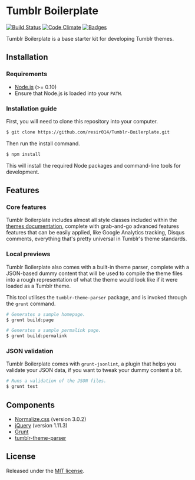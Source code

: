 # Tumblr Boilerplate

[![Build Status](http://img.shields.io/travis/resir014/Tumblr-Boilerplate.svg)](https://travis-ci.org/resir014/Tumblr-Boilerplate)
[![Code Climate](http://img.shields.io/codeclimate/github/resir014/Tumblr-Boilerplate.svg)](https://codeclimate.com/github/resir014/Tumblr-Boilerplate)
[![Badges](http://img.shields.io/:badges-3/3-ff6799.svg)](https://github.com/badges/badgerbadgerbadger)

Tumblr Boilerplate is a base starter kit for developing Tumblr themes.

## Installation

### Requirements

* [Node.js](https://nodejs.org/) (>= 0.10)
* Ensure that Node.js is loaded into your `PATH`.

### Installation guide

First, you will need to clone this repository into your computer.

```sh
$ git clone https://github.com/resir014/Tumblr-Boilerplate.git
```

Then run the install command.

```sh
$ npm install
```

This will install the required Node packages and command-line tools for development.

## Features

### Core features

Tumblr Boilerplate includes almost all style classes included within the [themes documentation](http://www.tumblr.com/docs/en/custom_themes), complete with grab-and-go advanced features features that can be easily applied, like Google Analytics tracking, Disqus comments, everything that's pretty universal in Tumblr's theme standards.

### Local previews

Tumblr Boilerplate also comes with a built-in theme parser, complete with a JSON-based dummy content that will be used to compile the theme files into a rough representation of what the theme would look like if it were loaded as a Tumblr theme.

This tool utilises the `tumblr-theme-parser` package, and is invoked through the `grunt` command.

```sh
# Generates a sample homepage.
$ grunt build:page

# Generates a sample permalink page.
$ grunt build:permalink
```

### JSON validation

Tumblr Boilerplate comes with `grunt-jsonlint`, a plugin that helps you validate your JSON data, if you want to tweak your dummy content a bit.

```sh
# Runs a validation of the JSON files.
$ grunt test
```

## Components

* [Normalize.css](http://necolas.github.io/normalize.css/) (version 3.0.2)
* [jQuery](https://jquery.com/) (version 1.11.3)
* [Grunt](http://gruntjs.com/)
* [tumblr-theme-parser](https://github.com/carrot/tumblr-theme-parser)

## License

Released under the [MIT license](https://github.com/resir014/Tumblr-Boilerplate/blob/master/LICENSE).
